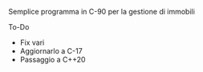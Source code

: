 Semplice programma in C-90 per la gestione di immobili

To-Do

- Fix vari
- Aggiornarlo a C-17
- Passaggio a C++20